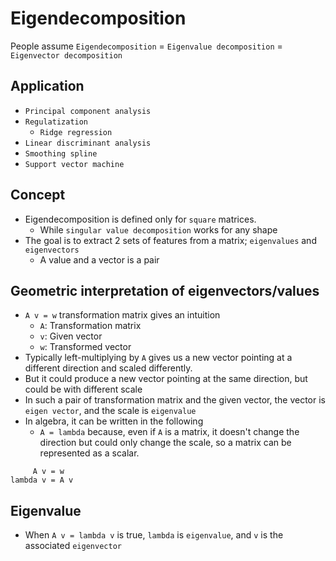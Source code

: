 # Eigendecomposition

People assume `Eigendecomposition` = `Eigenvalue decomposition` = `Eigenvector decomposition`

## Application

- `Principal component analysis`
- `Regulatization`
  - `Ridge regression`
- `Linear discriminant analysis`
- `Smoothing spline`
- `Support vector machine`

## Concept

- Eigendecomposition is defined only for `square` matrices.
  - While `singular value decomposition` works for any shape
- The goal is to extract 2 sets of features from a matrix; `eigenvalues` and `eigenvectors`
  - A value and a vector is a pair

## Geometric interpretation of eigenvectors/values

- `A v = w` transformation matrix gives an intuition
  - `A`: Transformation matrix
  - `v`: Given vector
  - `w`: Transformed vector
- Typically left-multiplying by `A` gives us a new vector pointing at a different direction and scaled differently.
- But it could produce a new vector pointing at the same direction, but could be with different scale
- In such a pair of transformation matrix and the given vector, the vector is `eigen vector`, and the scale is 
  `eigenvalue`
- In algebra, it can be written in the following
  - `A = lambda` because, even if `A` is a matrix, it doesn't change the direction but could only change the scale, so 
    a matrix can be represented as a scalar.
```
     A v = w
lambda v = A v
```

## Eigenvalue

- When `A v = lambda v` is true, `lambda` is `eigenvalue`, and `v` is the associated `eigenvector`
